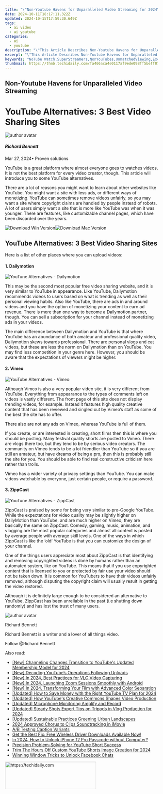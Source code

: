 ```yaml
---
title: "\"Non-Youtube Havens for Unparalleled Video Streaming for 2024\""
date: 2024-10-11T18:17:11.322Z
updated: 2024-10-15T17:59:30.649Z
tags:
  - ai video
  - ai youtube
categories:
  - ai
  - youtube
description: "\"This Article Describes Non-Youtube Havens for Unparalleled Video Streaming for 2024\""
excerpt: "\"This Article Describes Non-Youtube Havens for Unparalleled Video Streaming for 2024\""
keywords: "NoTube Watch,SuperStreamers,NonYouTubes,UnmatchedViewing,ExclusiveContent,QualityVideos,StreamHighQ"
thumbnail: https://thmb.techidaily.com/fa466aca4e0117af9ede098ff5beff07b4b780680a77e468de6afed425dad313.jpg
---
```


## Non-Youtube Havens for Unparalleled Video Streaming

# YouTube Alternatives: 3 Best Video Sharing Sites

![author avatar](https://images.wondershare.com/filmora/article-images/richard-bennett.jpg)

##### Richard Bennett

 Mar 27, 2024• Proven solutions

YouTube is a great platform where almost everyone goes to watches videos. It is not the best platform for every video creator, though. This article will introduce you to some YouTube alternatives.

There are a lot of reasons you might want to learn about other websites like YouTube. You might want a site with less ads, or different ways of monetizing. YouTube can sometimes remove videos unfairly, so you may want a site where copyright claims are handled by people instead of robots. A lot of users simply want a site that is more like YouTube was when it was younger. There are features, like customizable channel pages, which have been discarded over the years.

[![Download Win Version](https://images.wondershare.com/filmora/guide/download-btn-win.jpg)](https://tools.techidaily.com/wondershare/filmora/download/)[![Download Mac Version](https://images.wondershare.com/filmora/guide/download-btn-mac.jpg)](https://tools.techidaily.com/wondershare/filmora/download/)

## YouTube Alternatives: 3 Best Video Sharing Sites

Here is a list of other places where you can upload videos:

#### 1\. Dailymotion

![YouTune Alternatives - Dailymotion](https://images.wondershare.com/filmora/article-images/alternatives-dailymotion.JPG)

This may be the second most popular free video sharing website, and it is very similar to YouTube in appearance. Like YouTube, Dailymotion recommends videos to users based on what is trending as well as their personal viewing habits. Also like YouTube, there are ads in and around videos and you have the option of monetizing your content to earn ad revenue. There is more than one way to become a Dailymotion partner, though. You can sell a subscription for your channel instead of monetizing ads in your videos.

The main difference between Dailymotion and YouTube is that where YouTube has an abundance of both amateur and professional quality video, Dailymotion skews towards professional. There are personal vlogs and cat videos, but these are less the norm on Dailymotion than on YouTube. You may find less competition in your genre here. However, you should be aware that the expectations of viewers might be higher.

#### 2\. Vimeo

![YouTube Alternatives - Vimeo](https://images.wondershare.com/filmora/article-images/alternative-vimeo.JPG)

Although Vimeo is also a very popular video site, it is very different from YouTube. Everything from appearance to the types of comments left on videos is vastly different. The front page of this site does not display trending videos, for example. Instead it features high quality creative content that has been reviewed and singled out by Vimeo’s staff as some of the best the site has to offer.

There also are not any ads on Vimeo, whereas YouTube is full of them.

If you create, or are interested in creating, short films then this is where you should be posting. Many festival quality shorts are posted to Vimeo. There are vlogs there too, but they tend to be by serious video creators. The community on Vimeo tends to be a lot friendlier than YouTube so if you are still an amateur, but have dreams of being a pro, then this is probably still the site for you. You should be able to find real constructive criticism here rather than trolls.

Vimeo has a wider variety of privacy settings than YouTube. You can make videos watchable by everyone, just certain people, or require a password.

#### 3\. ZippCast

![YouTune Alternatives - ZippCast](https://images.wondershare.com/filmora/article-images/alternatives-zippcast.JPG)

ZippCast is praised by some for being very similar to pre-Google YouTube. While the expectations for video quality may be slightly higher on DailyMotion than YouTube, and are much higher on Vimeo, they are basically the same on ZippCast. Comedy, gaming, music, animation, and vlogging are the most popular categories and almost all content is posted by average people with average skill levels. One of the ways in which ZippCast is like the ‘old’ YouTube is that you can customize the design of your channel.

One of the things users appreciate most about ZippCast is that identifying and removing copyrighted videos is done by humans rather than an automated system, like on YouTube. This means that if you use copyrighted content that is licensed to you or protected by fair use your video should not be taken down. It is common for YouTubers to have their videos unfairly removed, although disputing the copyright claim will usually result in getting the video restored.

Although it is definitely large enough to be considered an alternative to YouTube, ZippCast has been unreliable in the past (i.e shutting down randomly) and has lost the trust of many users.

![author avatar](https://images.wondershare.com/filmora/article-images/richard-bennett.jpg)

Richard Bennett

Richard Bennett is a writer and a lover of all things video.

Follow @Richard Bennett

<ins class="adsbygoogle"
     style="display:block"
     data-ad-format="autorelaxed"
     data-ad-client="ca-pub-7571918770474297"
     data-ad-slot="1223367746"></ins>

<ins class="adsbygoogle"
     style="display:block"
     data-ad-client="ca-pub-7571918770474297"
     data-ad-slot="8358498916"
     data-ad-format="auto"
     data-full-width-responsive="true"></ins>

<span class="atpl-alsoreadstyle">Also read:</span>
<div><ul>
<li><a href="https://youtube-blog.techidaily.com/hanneling-changes-transition-to-youtubes-updated-membership-model-for-2024/"><u>[New] Channeling Changes Transition to YouTube's Updated Membership Model for 2024</u></a></li>
<li><a href="https://youtube-blog.techidaily.com/ecoding-youtubes-operations-following-uploads/"><u>[New] Decoding YouTube’s Operations Following Uploads</u></a></li>
<li><a href="https://on-screen-recording.techidaily.com/new-in-2024-best-practices-for-vlc-video-capturing/"><u>[New] In 2024, Best Practices for VLC Video Capturing</u></a></li>
<li><a href="https://fox-boxes.techidaily.com/new-in-2024-launching-zoom-sessions-smoothly-with-android/"><u>[New] In 2024, Launching Zoom Sessions Smoothly with Android</u></a></li>
<li><a href="https://youtube-blog.techidaily.com/n-2024-transforming-your-film-with-advanced-color-separation/"><u>[New] In 2024, Transforming Your Film with Advanced Color Separation</u></a></li>
<li><a href="https://youtube-blog.techidaily.com/ed-how-to-save-money-with-the-right-youtube-tv-plan-for-2024/"><u>[Updated] How to Save Money with the Right YouTube TV Plan for 2024</u></a></li>
<li><a href="https://youtube-blog.techidaily.com/ed-how-youtubes-creative-commons-shapes-video-production/"><u>[Updated] How YouTube's Creative Commons Shapes Video Production</u></a></li>
<li><a href="https://screen-activity-recording.techidaily.com/updated-microphone-monitoring-amplify-and-record/"><u>[Updated] Microphone Monitoring Amplify and Record</u></a></li>
<li><a href="https://youtube-blog.techidaily.com/ed-steady-shots-expert-tips-on-tripods-in-vlog-production-for-2024/"><u>[Updated] Steady Shots Expert Tips on Tripods in Vlog Production for 2024</u></a></li>
<li><a href="https://youtube-blog.techidaily.com/ed-sustainable-practices-greening-urban-landscapes/"><u>[Updated] Sustainable Practices Greening Urban Landscapes</u></a></li>
<li><a href="https://extra-hints.techidaily.com/2024-approved-chorus-to-clips-soundtracking-in-imovie/"><u>2024 Approved Chorus to Clips Soundtracking in iMovie</u></a></li>
<li><a href="https://instagram-clips.techidaily.com/ab-testing-caption-variants/"><u>A/B Testing Caption Variants</u></a></li>
<li><a href="https://hardware-updates.techidaily.com/1722959384644-get-the-best-fix-free-wireless-driver-downloads-available-now/"><u>Get the Best Fix: Free Wireless Driver Downloads Available Now!</u></a></li>
<li><a href="https://ios-unlock.techidaily.com/in-2024-how-to-unlock-iphone-12-pro-passcode-without-computer-by-drfone-ios/"><u>In 2024, How to Unlock iPhone 12 Pro Passcode without Computer?</u></a></li>
<li><a href="https://youtube-blog.techidaily.com/sion-problem-solving-for-youtube-short-success/"><u>Precision Problem-Solving for YouTube Short Success</u></a></li>
<li><a href="https://facebook-video-footage.techidaily.com/trim-the-hours-off-custom-youtube-shorts-image-creation-for-2024/"><u>Trim The Hours Off Custom YouTube Shorts Image Creation for 2024</u></a></li>
<li><a href="https://win11-tips.techidaily.com/winning-window-tricks-to-unlock-facebook-chats/"><u>Winning Window Tricks to Unlock Facebook Chats</u></a></li>
</ul></div>

<!-- affiliate ads begin -->
<a href="https://aligracehair.sjv.io/c/5597632/1997690/19272" target="_top" id="1997690">
  <img src="//a.impactradius-go.com/display-ad/19272-1997690" border="0" alt="https://techidaily.com" width="300" height="90"/>
</a>
<img height="0" width="0" src="https://aligracehair.sjv.io/i/5597632/1997690/19272" style="position:absolute;visibility:hidden;" border="0" />
<!-- affiliate ads end -->


